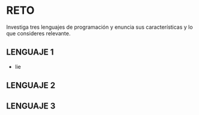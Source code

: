# RETO
Investiga tres lenguajes de programación y enuncia sus características y lo que consideres relevante.

## LENGUAJE 1
* lie

## LENGUAJE 2

## LENGUAJE 3
